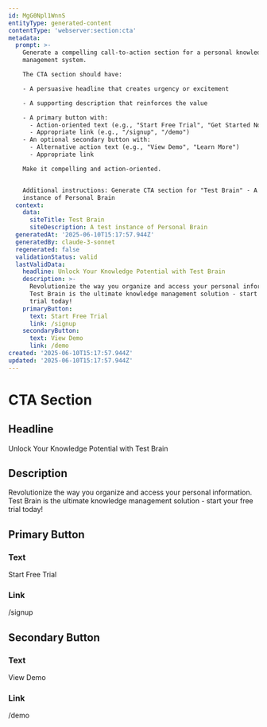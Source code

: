 ```yaml
---
id: MgG0Npl1WnnS
entityType: generated-content
contentType: 'webserver:section:cta'
metadata:
  prompt: >-
    Generate a compelling call-to-action section for a personal knowledge
    management system.

    The CTA section should have:

    - A persuasive headline that creates urgency or excitement

    - A supporting description that reinforces the value

    - A primary button with:
      - Action-oriented text (e.g., "Start Free Trial", "Get Started Now")
      - Appropriate link (e.g., "/signup", "/demo")
    - An optional secondary button with:
      - Alternative action text (e.g., "View Demo", "Learn More")
      - Appropriate link

    Make it compelling and action-oriented.


    Additional instructions: Generate CTA section for "Test Brain" - A test
    instance of Personal Brain
  context:
    data:
      siteTitle: Test Brain
      siteDescription: A test instance of Personal Brain
  generatedAt: '2025-06-10T15:17:57.944Z'
  generatedBy: claude-3-sonnet
  regenerated: false
  validationStatus: valid
  lastValidData:
    headline: Unlock Your Knowledge Potential with Test Brain
    description: >-
      Revolutionize the way you organize and access your personal information.
      Test Brain is the ultimate knowledge management solution - start your free
      trial today!
    primaryButton:
      text: Start Free Trial
      link: /signup
    secondaryButton:
      text: View Demo
      link: /demo
created: '2025-06-10T15:17:57.944Z'
updated: '2025-06-10T15:17:57.944Z'
---
```

# CTA Section

## Headline
Unlock Your Knowledge Potential with Test Brain

## Description
Revolutionize the way you organize and access your personal information. Test Brain is the ultimate knowledge management solution - start your free trial today!

## Primary Button
### Text
Start Free Trial

### Link
/signup

## Secondary Button
### Text
View Demo

### Link
/demo
